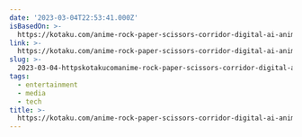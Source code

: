```yaml
---
date: '2023-03-04T22:53:41.000Z'
isBasedOn: >-
  https://kotaku.com/anime-rock-paper-scissors-corridor-digital-ai-animation-1850186624
link: >-
  https://kotaku.com/anime-rock-paper-scissors-corridor-digital-ai-animation-1850186624
slug: >-
  2023-03-04-httpskotakucomanime-rock-paper-scissors-corridor-digital-ai-animation-1850186624
tags:
  - entertainment
  - media
  - tech
title: >-
  https://kotaku.com/anime-rock-paper-scissors-corridor-digital-ai-animation-1850186624
---
```


